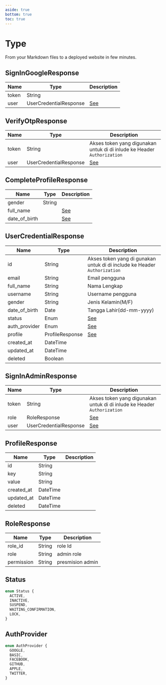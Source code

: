 ```yaml
---
aside: true
bottom: true
toc: true
---
```


# Type

From your Markdown files to a deployed website in few minutes.

## SignInGoogleResponse

| Name  | Type                   | Description                         |
| ----- | ---------------------- | ----------------------------------- |
| token | String                 |                                     |
| user  | UserCredentialResponse | [See](/type#usercredentialresponse) |

## VerifyOtpResponse

| Name  | Type                   | Description                                                             |
| ----- | ---------------------- | ----------------------------------------------------------------------- |
| token | String                 | Akses token yang digunakan untuk di di inlude ke Header `Authorization` |
| user  | UserCredentialResponse | [See](/type#usercredentialresponse)                                     |

## CompleteProfileResponse

| Name          | Type   | Description                         |
| ------------- | ------ | ----------------------------------- |
| gender        | String |                                     |
| full_name     |        | [See](/type#usercredentialresponse) |
| date_of_birth |        | [See](/type#usercredentialresponse) |

## UserCredentialResponse

| Name          | Type            | Description                                                               |
| ------------- | --------------- | ------------------------------------------------------------------------- |
| id            | String          | Akses token yang di gunakan untuk di di include ke Header `Authorization` |
| email         | String          | Email pengguna                                                            |
| full_name     | String          | Nama Lengkap                                                              |
| username      | String          | Username pengguna                                                         |
| gender        | String          | Jenis Kelamin(M/F)                                                        |
| date_of_birth | Date            | Tangga Lahir(dd-mm-yyyy)                                                  |
| status        | Enum            | [See](/type#status)                                                       |
| auth_provider | Enum            | [See](/type#authprovider)                                                 |
| profile       | ProfileResponse | [See](/type#profileresponse)                                              |
| created_at    | DateTime        |                                                                           |
| updated_at    | DateTime        |                                                                           |
| deleted       | Boolean         |                                                                           |

## SignInAdminResponse

| Name  | Type                   | Description                                                             |
| ----- | ---------------------- | ----------------------------------------------------------------------- |
| token | String                 | Akses token yang digunakan untuk di di inlude ke Header `Authorization` |
| role  | RoleResponse           | [See](/type#roleresponse)                                               |
| user  | UserCredentialResponse | [See](/type#usercredentialresponse)                                     |

## ProfileResponse

| Name       | Type     | Description |
| ---------- | -------- | ----------- |
| id         | String   |             |
| key        | String   |             |
| value      | String   |             |
| created_at | DateTime |             |
| updated_at | DateTime |             |
| deleted    | DateTime |             |

## RoleResponse

| Name       | Type   | Description      |
| ---------- | ------ | ---------------- |
| role_id    | String | role Id          |
| role       | String | admin role       |
| permission | String | presmision admin |

## Status

```typescript
enum Status {
  ACTIVE,
  INACTIVE,
  SUSPEND,
  WAITING_CONFIRMATION,
  LOCK,
}
```

## AuthProvider

```typescript
enum AuthProvider {
  GOOGLE,
  BASIC,
  FACEBOOK,
  GITHUB,
  APPLE,
  TWITTER,
}
```
